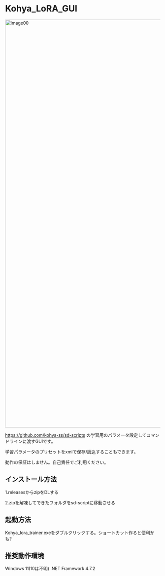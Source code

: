 # Kohya_LoRA_GUI

<img width="1321" alt="image00" src="https://user-images.githubusercontent.com/71994877/222030715-e454e99a-1f2d-4818-b0d3-c9cb5998c72c.png">

https://github.com/kohya-ss/sd-scripts の学習用のパラメータ設定してコマンドラインに渡すGUIです。

学習パラメータのプリセットをxmlで保存/読込することもできます。

動作の保証はしません。自己責任でご利用ください。

## インストール方法
1.releasesからzipをDLする

2.zipを解凍してできたフォルダをsd-scriptに移動させる

## 起動方法
Kohya_lora_trainer.exeをダブルクリックする。ショートカット作ると便利かも?

## 推奨動作環境
Windows 11(10は不明)
.NET Framework 4.7.2
